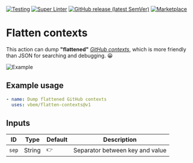 [![Testing](https://github.com/vbem/flatten-contexts/actions/workflows/test.yml/badge.svg)](https://github.com/vbem/flatten-contexts/actions/workflows/test.yml)
[![Super Linter](https://github.com/vbem/flatten-contexts/actions/workflows/linter.yml/badge.svg)](https://github.com/vbem/flatten-contexts/actions/workflows/linter.yml)
[![GitHub release (latest SemVer)](https://img.shields.io/github/v/release/vbem/flatten-contexts?label=Release&logo=github)](https://github.com/vbem/flatten-contexts/releases)
[![Marketplace](https://img.shields.io/badge/GitHub%20Actions-Marketplace-blue?logo=github)](https://github.com/marketplace/actions/flatten-contexts)

# Flatten contexts
This action can dump **"flattened"** [*GitHub contexts*](https://docs.github.com/en/actions/learn-github-actions/contexts#example-printing-context-information-to-the-log), which is more friendly than JSON for searching and debugging. 😀

![Example](https://repository-images.githubusercontent.com/477080111/8cb0e9f1-a74f-44f1-8b50-c35cc3ad13e9 "vbem/flatten-contexts")

## Example usage

```yaml
- name: Dump flattened GitHub contexts
  uses: vbem/flatten-contexts@v1
```

## Inputs

ID | Type | Default | Description
--- | --- | --- | ---
`sep` | String | ` 👉 ` | Separator between key and value